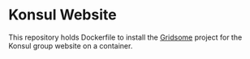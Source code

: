 # Konsul Website

This repository holds Dockerfile to install the [Gridsome](https://gridsome.org) project for the Konsul group website on a container.

